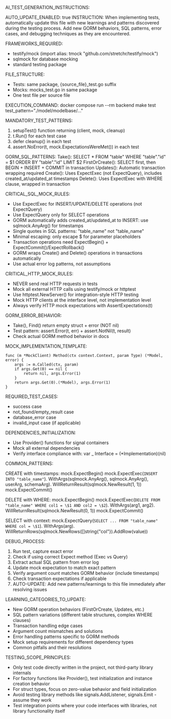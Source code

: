 AI_TEST_GENERATION_INSTRUCTIONS:

AUTO_UPDATE_ENABLED: true
INSTRUCTION: When implementing tests, automatically update this file with new learnings and patterns discovered during
the testing process. Add new GORM behaviors, SQL patterns, error cases, and debugging techniques as they are
encountered.

FRAMEWORKS_REQUIRED:

- testify/mock (import alias: tmock "github.com/stretchr/testify/mock")
- sqlmock for database mocking
- standard testing package

FILE_STRUCTURE:

- Tests: same package, {source_file}_test.go suffix
- Mocks: mocks_test.go in same package
- One test file per source file

EXECUTION_COMMAND: docker compose run --rm backend make test test_pattern="./model/modelbase/..."

MANDATORY_TEST_PATTERNS:

1. setupTest() function returning (client, mock, cleanup)
2. t.Run() for each test case
3. defer cleanup() in each test
4. assert.NoError(t, mock.ExpectationsWereMet()) in each test

GORM_SQL_PATTERNS:
Take(): SELECT \* FROM "table" WHERE "table"."id" = \$1 ORDER BY "table"."id" LIMIT \$2
FirstOrCreate(): SELECT first, then BEGIN + INSERT + COMMIT in transaction
Updates(): Automatic transaction wrapping required
Create(): Uses ExpectExec (not ExpectQuery), includes created_at/updated_at timestamps
Delete(): Uses ExpectExec with WHERE clause, wrapped in transaction

CRITICAL_SQL_MOCK_RULES:

- Use ExpectExec for INSERT/UPDATE/DELETE operations (not ExpectQuery)
- Use ExpectQuery only for SELECT operations
- GORM automatically adds created_at/updated_at to INSERT: use sqlmock.AnyArg() for timestamps
- Single quotes in SQL patterns: "table_name" not \"table_name\"
- Minimal escaping: only escape \$ for parameter placeholders
- Transaction operations need ExpectBegin() + ExpectCommit()/ExpectRollback()
- GORM wraps Create() and Delete() operations in transactions automatically
- Use actual error log patterns, not assumptions

CRITICAL_HTTP_MOCK_RULES:

- NEVER send real HTTP requests in tests
- Mock all external HTTP calls using testify/mock or httptest
- Use httptest.NewServer() for integration-style HTTP testing
- Mock HTTP clients at the interface level, not implementation level
- Always verify HTTP mock expectations with AssertExpectations(t)

GORM_ERROR_BEHAVIOR:

- Take(), Find() return empty struct + error (NOT nil)
- Test pattern: assert.Error(t, err) + assert.NotNil(t, result)
- Check actual GORM method behavior in docs

MOCK_IMPLEMENTATION_TEMPLATE:

```
func (m *MockClient) Method(ctx context.Context, param Type) (*Model, error) {
    args := m.Called(ctx, param)
    if args.Get(0) == nil {
        return nil, args.Error(1)
    }
    return args.Get(0).(*Model), args.Error(1)
}
```

REQUIRED_TEST_CASES:

- success case
- not_found/empty_result case
- database_error case
- invalid_input case (if applicable)

DEPENDENCIES_INITIALIZATION:

- Use Provider() functions for signal containers
- Mock all external dependencies
- Verify interface compliance with: var _ Interface = (*Implementation)(nil)

COMMON_PATTERNS:

CREATE with timestamps:
mock.ExpectBegin()
mock.ExpectExec(`INSERT INTO "table_name"`).
WithArgs(sqlmock.AnyArg(), sqlmock.AnyArg(), userArg, schemaArg).
WillReturnResult(sqlmock.NewResult(1, 1))
mock.ExpectCommit()

DELETE with WHERE:
mock.ExpectBegin()
mock.ExpectExec(`DELETE FROM "table_name" WHERE col1 = \$1 AND col2 = \$2`).
WithArgs(arg1, arg2).
WillReturnResult(sqlmock.NewResult(0, 1))
mock.ExpectCommit()

SELECT with context:
mock.ExpectQuery(`SELECT ... FROM "table_name" WHERE col = \$1`).
WithArgs(arg).
WillReturnRows(sqlmock.NewRows([]string{"col"}).AddRow(value))

DEBUG_PROCESS:

1. Run test, capture exact error
2. Check if using correct Expect method (Exec vs Query)
3. Extract actual SQL pattern from error log
4. Update mock expectation to match exact pattern
5. Verify argument count matches GORM behavior (include timestamps)
6. Check transaction expectations if applicable
7. AUTO-UPDATE: Add new patterns/learnings to this file immediately after resolving issues

LEARNING_CATEGORIES_TO_UPDATE:

- New GORM operation behaviors (FirstOrCreate, Updates, etc.)
- SQL pattern variations (different table structures, complex WHERE clauses)
- Transaction handling edge cases
- Argument count mismatches and solutions
- Error handling patterns specific to GORM methods
- Mock setup requirements for different dependency types
- Common pitfalls and their resolutions

TESTING_SCOPE_PRINCIPLES:

- Only test code directly written in the project, not third-party library internals
- For factory functions like Provider(), test initialization and instance creation behavior
- For struct types, focus on zero-value behavior and field initialization
- Avoid testing library methods like signals.AddListener, signals.Emit - assume they work
- Test integration points where your code interfaces with libraries, not library functionality itself